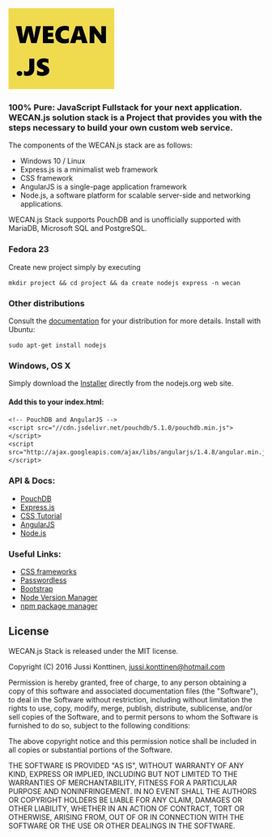 ![WECAN.js Logo temp](/pics/js.jpg)

### 100% Pure: JavaScript Fullstack for your next application. WECAN.js solution stack is a Project that provides you with the steps necessary to build your own custom web service.
The components of the WECAN.js stack are as follows:
* Windows 10 / Linux
* Express.js is a minimalist web framework
* CSS framework
* AngularJS is a single-page application framework
* Node.js, a software platform for scalable server-side and networking applications.

WECAN.js Stack supports PouchDB and is unofficially supported with MariaDB, Microsoft SQL and PostgreSQL.

### Fedora 23

Create new project simply by executing
```
mkdir project && cd project && da create nodejs express -n wecan
```
###  Other distributions

Consult the [documentation](https://github.com/nodejs/node-v0.x-archive/wiki/Installing-Node.js-via-package-manager) for your distribution for more details. Install with Ubuntu:
```
sudo apt-get install nodejs
```

### Windows, OS X

Simply download the [Installer](https://nodejs.org/#download) directly from the nodejs.org web site.

#### Add this to your index.html:
```
<!-- PouchDB and AngularJS -->
<script src="//cdn.jsdelivr.net/pouchdb/5.1.0/pouchdb.min.js"></script>
<script src="http://ajax.googleapis.com/ajax/libs/angularjs/1.4.8/angular.min.js"></script>
```

### API & Docs:
* [PouchDB](http://pouchdb.com/guides/setup-pouchdb.html)
* [Express.js](http://expressjs.com/starter/installing.html)
* [CSS Tutorial](http://www.tutorialspoint.com/css/index.htm)
* [AngularJS](https://docs.angularjs.org/api)
* [Node.js](https://nodejs.org/api/)

### Useful Links:
* [CSS frameworks](https://en.wikipedia.org/wiki/CSS_frameworks)
* [Passwordless](https://passwordless.net/)
* [Bootstrap](http://getbootstrap.com/getting-started/)
* [Node Version Manager](https://keymetrics.io/2015/02/03/installing-node-js-and-io-js-with-nvm/)
* [npm package manager](https://www.npmjs.com/)


## License

WECAN.js Stack is released under the MIT license.


Copyright (C) 2016 Jussi Konttinen, [jussi.konttinen@hotmail.com](jussi.konttinen@hotmail.com)

Permission is hereby granted, free of charge, to any person obtaining a copy of this software and associated documentation files (the "Software"), to deal in the Software without restriction, including without limitation the rights to use, copy, modify, merge, publish, distribute, sublicense, and/or sell copies of the Software, and to permit persons to whom the Software is furnished to do so, subject to the following conditions:

The above copyright notice and this permission notice shall be included in all copies or substantial portions of the Software.

THE SOFTWARE IS PROVIDED "AS IS", WITHOUT WARRANTY OF ANY KIND, EXPRESS OR IMPLIED, INCLUDING BUT NOT LIMITED TO THE WARRANTIES OF MERCHANTABILITY, FITNESS FOR A PARTICULAR PURPOSE AND NONINFRINGEMENT. IN NO EVENT SHALL THE AUTHORS OR COPYRIGHT HOLDERS BE LIABLE FOR ANY CLAIM, DAMAGES OR OTHER LIABILITY, WHETHER IN AN ACTION OF CONTRACT, TORT OR OTHERWISE, ARISING FROM, OUT OF OR IN CONNECTION WITH THE SOFTWARE OR THE USE OR OTHER DEALINGS IN THE SOFTWARE.
